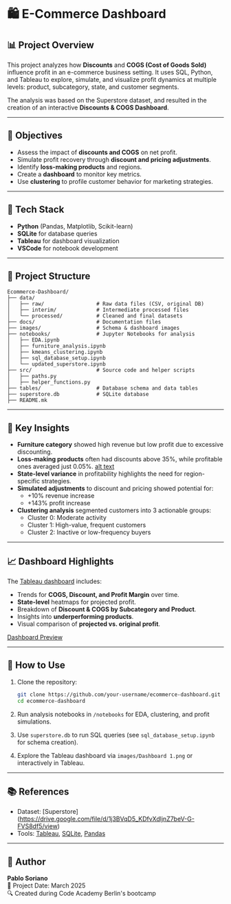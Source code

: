 # 🛍️ E-Commerce Dashboard

## 📊 Project Overview

This project analyzes how **Discounts** and **COGS (Cost of Goods Sold)** influence profit in an e-commerce business setting. It uses SQL, Python, and Tableau to explore, simulate, and visualize profit dynamics at multiple levels: product, subcategory, state, and customer segments.

The analysis was based on the Superstore dataset, and resulted in the creation of an interactive **Discounts & COGS Dashboard**.

---

## 🎯 Objectives

- Assess the impact of **discounts and COGS** on net profit.
- Simulate profit recovery through **discount and pricing adjustments**.
- Identify **loss-making products** and regions.
- Create a **dashboard** to monitor key metrics.
- Use **clustering** to profile customer behavior for marketing strategies.

---

## 🧰 Tech Stack

- **Python** (Pandas, Matplotlib, Scikit-learn)
- **SQLite** for database queries
- **Tableau** for dashboard visualization
- **VSCode** for notebook development

---

## 📁 Project Structure

```
Ecommerce-Dashboard/
├── data/
│   ├── raw/                 # Raw data files (CSV, original DB)
│   ├── interim/             # Intermediate processed files
│   └── processed/           # Cleaned and final datasets
├── docs/                    # Documentation files
├── images/                  # Schema & dashboard images
├── notebooks/               # Jupyter Notebooks for analysis
│   ├── EDA.ipynb
│   ├── furniture_analysis.ipynb
│   ├── kmeans_clustering.ipynb
│   ├── sql_database_setup.ipynb
│   └── updated_superstore.ipynb
├── src/                     # Source code and helper scripts
│   ├── paths.py
│   ├── helper_functions.py
├── tables/                  # Database schema and data tables
├── superstore.db            # SQLite database
├── README.mk
```

---

## 🔎 Key Insights

- **Furniture category** showed high revenue but low profit due to excessive discounting.
- **Loss-making products** often had discounts above 35%, while profitable ones averaged just 0.05%.
[alt text](images/correlation_discount_profit_margin.png)
- **State-level variance** in profitability highlights the need for region-specific strategies.
- **Simulated adjustments** to discount and pricing showed potential for:
  - +10% revenue increase
  - +143% profit increase   
- **Clustering analysis** segmented customers into 3 actionable groups:
  - Cluster 0: Moderate activity
  - Cluster 1: High-value, frequent customers
  - Cluster 2: Inactive or low-frequency buyers

---

## 📈 Dashboard Highlights

The [Tableau dashboard](https://public.tableau.com/app/profile/pablo.soriano/viz/E-commerceproject_17412746070040/Dashboard1) includes:

- Trends for **COGS, Discount, and Profit Margin** over time.
- **State-level** heatmaps for projected profit.
- Breakdown of **Discount & COGS by Subcategory and Product**.
- Insights into **underperforming products**.
- Visual comparison of **projected vs. original profit**.

[Dashboard Preview](images/dashboard.png)

---

## 🚀 How to Use

1. Clone the repository:
   ```bash
   git clone https://github.com/your-username/ecommerce-dashboard.git
   cd ecommerce-dashboard
   ```

2. Run analysis notebooks in `/notebooks` for EDA, clustering, and profit simulations.

3. Use `superstore.db` to run SQL queries (see `sql_database_setup.ipynb` for schema creation).

4. Explore the Tableau dashboard via `images/Dashboard 1.png` or interactively in Tableau.

---

## 📚 References

- Dataset: [Superstore] (https://drive.google.com/file/d/1j3BVqD5_KDfvXdljnZ7beV-G-FVS8df5/view)
- Tools: [Tableau](https://www.tableau.com/), [SQLite](https://www.sqlite.org/index.html), [Pandas](https://pandas.pydata.org/)

---

## 🙋 Author

**Pablo Soriano**  
📅 Project Date: March 2025  
🔍 Created during Code Academy Berlin's bootcamp